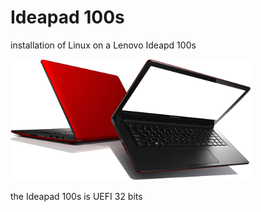 # Ideapad 100s

installation of Linux on a Lenovo Ideapd 100s

![Ideapad 100s](https://github.com/patatetom/ideapad100s/raw/master/Ideapad100s.png)

the Ideapad 100s is UEFI 32 bits 
